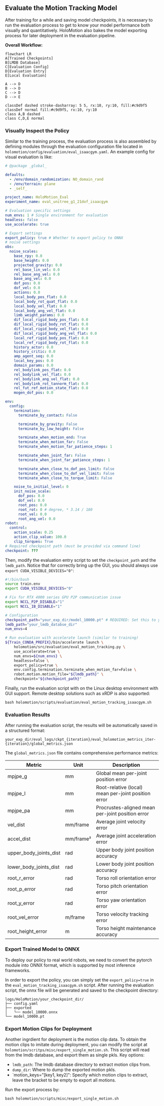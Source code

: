 ## Evaluate the Motion Tracking Model

After training for a while and saving model checkpoints, it is necessary to run the evaluation process to get to know your model performance both visually and quantitatively. HoloMotion also bakes the model exporting process for later deployment in the evaluation pipeline.

**Overall Workflow:**

```mermaid
flowchart LR
A[Trained Checkpoints]
B[LMDB Database]
C[Evaluation Config]
D[Evaluation Entry]
E[Local Evaluation]

A --> D
B --> D
C --> D
D --> E

classDef dashed stroke-dasharray: 5 5, rx:10, ry:10, fill:#c9d9f5
classDef normal fill:#c9d9f5, rx:10, ry:10
class A,B dashed
class C,D,E normal
```

### Visually Inspect the Policy

Similar to the training process, the evaluation process is also assembled by defining modules through the evaluation configuration file located in `holomotion/config/evaluation/eval_isaacgym.yaml`. An example config for visual evaluation is like:

```yaml
# @package _global_

defaults:
  - /env/domain_randomization: NO_domain_rand
  - /env/terrain: plane
  - _self_

project_name: HoloMotion_Eval
experiment_name: eval_unitree_g1_21dof_isaacgym

# Evaluation specific settings
num_envs: 1 # Single environment for evaluation
headless: false
use_accelerate: true

# Export settings
export_policy: true # Whether to export policy to ONNX
# noise settings
obs:
  noise_scales:
    base_rpy: 0.0
    base_height: 0.0
    projected_gravity: 0.0
    rel_base_lin_vel: 0.0
    rel_base_ang_vel: 0.0
    base_ang_vel: 0.0
    dof_pos: 0.0
    dof_vel: 0.0
    actions: 0.0
    local_body_pos_flat: 0.0
    local_body_rot_quat_flat: 0.0
    local_body_vel_flat: 0.0
    local_body_ang_vel_flat: 0.0
    limb_weight_params: 0.0
    dif_local_rigid_body_pos_flat: 0.0
    dif_local_rigid_body_rot_flat: 0.0
    dif_local_rigid_body_vel_flat: 0.0
    dif_local_rigid_body_ang_vel_flat: 0.0
    local_ref_rigid_body_pos_flat: 0.0
    local_ref_rigid_body_rot_flat: 0.0
    history_actor: 0.0
    history_critic: 0.0
    amp_agent_seq: 0.0
    local_key_pos: 0.0
    domain_params: 0.0
    rel_bodylink_pos_flat: 0.0
    rel_bodylink_vel_flat: 0.0
    rel_bodylink_ang_vel_flat: 0.0
    rel_bodylink_rot_tannorm_flat: 0.0
    rel_fut_ref_motion_state_flat: 0.0
    mogen_dof_pos: 0.0

env:
  config:
    termination:
      terminate_by_contact: False

      terminate_by_gravity: False
      terminate_by_low_height: False

      terminate_when_motion_end: True
      terminate_when_motion_far: False
      terminate_when_motion_far_patience_steps: 1

      terminate_when_joint_far: False
      terminate_when_joint_far_patience_steps: 1

      terminate_when_close_to_dof_pos_limit: False
      terminate_when_close_to_dof_vel_limit: False
      terminate_when_close_to_torque_limit: False

    noise_to_initial_level: 0
    init_noise_scale:
      dof_pos: 0.0
      dof_vel: 0.0
      root_pos: 0.0
      root_rot: 0 # degree, * 3.14 / 180
      root_vel: 0.0
      root_ang_vel: 0.0
robot:
  control:
    action_scale: 0.25
    action_clip_value: 100.0
    clip_torques: True
# Required checkpoint path (must be provided via command line)
checkpoint: ???
```

Then, modify the evaluation entry script to set the `checkpoint_path` and the `lmdb_path`. Notice that for correctly bring up the GUI, you should always use `export CUDA_VISIBLE_DEVICES="0"`:

```bash
#!/bin/bash
source train.env
export CUDA_VISIBLE_DEVICES="0"

# Fix for RTX 4000 series GPU P2P communication issue
export NCCL_P2P_DISABLE="1"
export NCCL_IB_DISABLE="1"

# Configuration
checkpoint_path="your_exp_dir/model_10000.pt" # REQUIRED: Set this to your checkpoint path
lmdb_path="your_lmdb_databse_dir"
num_envs=4

# Run evaluation with accelerate launch (similar to training)
${Train_CONDA_PREFIX}/bin/accelerate launch \
    holomotion/src/evaluation/eval_motion_tracking.py \
    use_accelerate=true \
    num_envs=${num_envs} \
    headless=false \
    export_policy=true \
    env.config.termination.terminate_when_motion_far=False \
    robot.motion.motion_file="${lmdb_path}" \
    checkpoint="${checkpoint_path}"
```

Finally, run the evaluation script with on the Linux desktop environment with GUI support. Remote desktop solutions such as xRDP is also supported:

```shell
bash holomotion/scripts/evaluation/eval_motion_tracking_isaacgym.sh
```

### Evaluation Results

After running the evaluation script, the results will be automatically saved in a structured format:

```
your_exp_dir/eval_logs/ckpt_{iteration}/eval_holomotion_metrics_iter-{iteration}/global_metrics.json
```

The `global_metrics.json` file contains comprehensive performance metrics:

| Metric                 | Unit      | Description                                         |
| ---------------------- | --------- | --------------------------------------------------- |
| mpjpe_g                | mm        | Global mean per-joint position error                |
| mpjpe_l                | mm        | Root-relative (local) mean per-joint position error |
| mpjpe_pa               | mm        | Procrustes-aligned mean per-joint position error    |
| vel_dist               | mm/frame  | Average joint velocity error                        |
| accel_dist             | mm/frame² | Average joint acceleration error                    |
| upper_body_joints_dist | rad       | Upper body joint position accuracy                  |
| lower_body_joints_dist | rad       | Lower body joint position accuracy                  |
| root_r_error           | rad       | Torso roll orientation error                        |
| root_p_error           | rad       | Torso pitch orientation error                       |
| root_y_error           | rad       | Torso yaw orientation error                         |
| root_vel_error         | m/frame   | Torso velocity tracking error                       |
| root_height_error      | m         | Torso height maintenance accuracy                   |

### Export Trained Model to ONNX

To deploy our policy to real world robots, we need to convert the pytorch module into ONNX format, which is supported by most inference frameworks.

In order to export the policy, you can simply set the `export_policy=true` in the `eval_motion_tracking_isaacgym.sh` script. After running the evaluation script, the onnx file will be generated and saved to the checkpoint directory:

```
logs/HoloMotion/your_checkpoint_dir/
├── config.yaml
├── exported
│   └── model_10000.onnx
└── model_10000.pt
```

### Export Motion Clips for Deployment

Another ingrdient for deployment is the motion clip data. To obtain the motion clips to imitate during deployment, you can modify the script at `holomotion/scritps/misc/export_single_motion.sh`. This script will read from the lmdb database, and export them as single pkls. Key options:

- `lmdb_path`: The lmdb database directory to extract motion clips from.
- `dump_dir`: Where to dump the exported motion pkls.
- `motion_keys="[key1, key2]": Specify which motion clips to extract, leave the bracket to be empty to export all motions.

Run the export process by:

```shell
bash holomotion/scripts/misc/export_single_motion.sh
```

